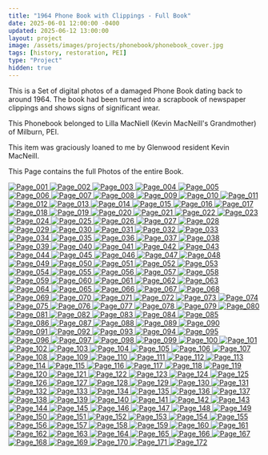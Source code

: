 ```yaml
---
title: "1964 Phone Book with Clippings - Full Book"
date: 2025-06-01 12:00:00 -0400
updated: 2025-06-12 13:00:00
layout: project
image: /assets/images/projects/phonebook/phonebook_cover.jpg
tags: [history, restoration, PEI]
type: "Project"
hidden: true
---
```


This is a Set of digital photos of a damaged Phone Book dating back to around 1964. 
The book had been turned into a scrapbook of newspaper clippings and shows signs of significant wear. 

This Phonebook belonged to Lilla MacNiell (Kevin MacNeill's Grandmother) of Milburn, PEI.

This item was graciously loaned to me by Glenwood resident Kevin MacNeill.

This Page contains the full Photos of the entire Book.


<div class="gallery">
  <a href="{ '/assets/images/projects/phonebook/photo001.jpg' | relative_url }">
    <img src="{ '/assets/images/projects/phonebook/thumbnails/photo001.png' | relative_url }" alt="Page_001">
  </a>
  <a href="{ '/assets/images/projects/phonebook/photo002.jpg' | relative_url }">
    <img src="{ '/assets/images/projects/phonebook/thumbnails/photo002.png' | relative_url }" alt="Page_002">
  </a>
  <a href="{ '/assets/images/projects/phonebook/photo003.jpg' | relative_url }">
    <img src="{ '/assets/images/projects/phonebook/thumbnails/photo003.png' | relative_url }" alt="Page_003">
  </a>
  <a href="{ '/assets/images/projects/phonebook/photo004.jpg' | relative_url }">
    <img src="{ '/assets/images/projects/phonebook/thumbnails/photo004.png' | relative_url }" alt="Page_004">
  </a>
  <a href="{ '/assets/images/projects/phonebook/photo005.jpg' | relative_url }">
    <img src="{ '/assets/images/projects/phonebook/thumbnails/photo005.png' | relative_url }" alt="Page_005">
  </a>
  <a href="{ '/assets/images/projects/phonebook/photo006.jpg' | relative_url }">
    <img src="{ '/assets/images/projects/phonebook/thumbnails/photo006.png' | relative_url }" alt="Page_006">
  </a>
  <a href="{ '/assets/images/projects/phonebook/photo007.jpg' | relative_url }">
    <img src="{ '/assets/images/projects/phonebook/thumbnails/photo007.png' | relative_url }" alt="Page_007">
  </a>
  <a href="{ '/assets/images/projects/phonebook/photo008.jpg' | relative_url }">
    <img src="{ '/assets/images/projects/phonebook/thumbnails/photo008.png' | relative_url }" alt="Page_008">
  </a>
  <a href="{ '/assets/images/projects/phonebook/photo009.jpg' | relative_url }">
    <img src="{ '/assets/images/projects/phonebook/thumbnails/photo009.png' | relative_url }" alt="Page_009">
  </a>
  <a href="{ '/assets/images/projects/phonebook/photo010.jpg' | relative_url }">
    <img src="{ '/assets/images/projects/phonebook/thumbnails/photo010.png' | relative_url }" alt="Page_010">
  </a>
  <a href="{ '/assets/images/projects/phonebook/photo011.jpg' | relative_url }">
    <img src="{ '/assets/images/projects/phonebook/thumbnails/photo011.png' | relative_url }" alt="Page_011">
  </a>
  <a href="{ '/assets/images/projects/phonebook/photo012.jpg' | relative_url }">
    <img src="{ '/assets/images/projects/phonebook/thumbnails/photo012.png' | relative_url }" alt="Page_012">
  </a>
  <a href="{ '/assets/images/projects/phonebook/photo013.jpg' | relative_url }">
    <img src="{ '/assets/images/projects/phonebook/thumbnails/photo013.png' | relative_url }" alt="Page_013">
  </a>
  <a href="{ '/assets/images/projects/phonebook/photo014.jpg' | relative_url }">
    <img src="{ '/assets/images/projects/phonebook/thumbnails/photo014.png' | relative_url }" alt="Page_014">
  </a>
  <a href="{ '/assets/images/projects/phonebook/photo015.jpg' | relative_url }">
    <img src="{ '/assets/images/projects/phonebook/thumbnails/photo015.png' | relative_url }" alt="Page_015">
  </a>
  <a href="{ '/assets/images/projects/phonebook/photo016.jpg' | relative_url }">
    <img src="{ '/assets/images/projects/phonebook/thumbnails/photo016.png' | relative_url }" alt="Page_016">
  </a>
  <a href="{ '/assets/images/projects/phonebook/photo017.jpg' | relative_url }">
    <img src="{ '/assets/images/projects/phonebook/thumbnails/photo017.png' | relative_url }" alt="Page_017">
  </a>
  <a href="{ '/assets/images/projects/phonebook/photo018.jpg' | relative_url }">
    <img src="{ '/assets/images/projects/phonebook/thumbnails/photo018.png' | relative_url }" alt="Page_018">
  </a>
  <a href="{ '/assets/images/projects/phonebook/photo019.jpg' | relative_url }">
    <img src="{ '/assets/images/projects/phonebook/thumbnails/photo019.png' | relative_url }" alt="Page_019">
  </a>
  <a href="{ '/assets/images/projects/phonebook/photo020.jpg' | relative_url }">
    <img src="{ '/assets/images/projects/phonebook/thumbnails/photo020.png' | relative_url }" alt="Page_020">
  </a>
  <a href="{ '/assets/images/projects/phonebook/photo021.jpg' | relative_url }">
    <img src="{ '/assets/images/projects/phonebook/thumbnails/photo021.png' | relative_url }" alt="Page_021">
  </a>
  <a href="{ '/assets/images/projects/phonebook/photo022.jpg' | relative_url }">
    <img src="{ '/assets/images/projects/phonebook/thumbnails/photo022.png' | relative_url }" alt="Page_022">
  </a>
  <a href="{ '/assets/images/projects/phonebook/photo023.jpg' | relative_url }">
    <img src="{ '/assets/images/projects/phonebook/thumbnails/photo023.png' | relative_url }" alt="Page_023">
  </a>
  <a href="{ '/assets/images/projects/phonebook/photo024.jpg' | relative_url }">
    <img src="{ '/assets/images/projects/phonebook/thumbnails/photo024.png' | relative_url }" alt="Page_024">
  </a>
  <a href="{ '/assets/images/projects/phonebook/photo025.jpg' | relative_url }">
    <img src="{ '/assets/images/projects/phonebook/thumbnails/photo025.png' | relative_url }" alt="Page_025">
  </a>
  <a href="{ '/assets/images/projects/phonebook/photo026.jpg' | relative_url }">
    <img src="{ '/assets/images/projects/phonebook/thumbnails/photo026.png' | relative_url }" alt="Page_026">
  </a>
  <a href="{ '/assets/images/projects/phonebook/photo027.jpg' | relative_url }">
    <img src="{ '/assets/images/projects/phonebook/thumbnails/photo027.png' | relative_url }" alt="Page_027">
  </a>
  <a href="{ '/assets/images/projects/phonebook/photo028.jpg' | relative_url }">
    <img src="{ '/assets/images/projects/phonebook/thumbnails/photo028.png' | relative_url }" alt="Page_028">
  </a>
  <a href="{ '/assets/images/projects/phonebook/photo029.jpg' | relative_url }">
    <img src="{ '/assets/images/projects/phonebook/thumbnails/photo029.png' | relative_url }" alt="Page_029">
  </a>
  <a href="{ '/assets/images/projects/phonebook/photo030.jpg' | relative_url }">
    <img src="{ '/assets/images/projects/phonebook/thumbnails/photo030.png' | relative_url }" alt="Page_030">
  </a>
  <a href="{ '/assets/images/projects/phonebook/photo031.jpg' | relative_url }">
    <img src="{ '/assets/images/projects/phonebook/thumbnails/photo031.png' | relative_url }" alt="Page_031">
  </a>
  <a href="{ '/assets/images/projects/phonebook/photo032.jpg' | relative_url }">
    <img src="{ '/assets/images/projects/phonebook/thumbnails/photo032.png' | relative_url }" alt="Page_032">
  </a>
  <a href="{ '/assets/images/projects/phonebook/photo033.jpg' | relative_url }">
    <img src="{ '/assets/images/projects/phonebook/thumbnails/photo033.png' | relative_url }" alt="Page_033">
  </a>
  <a href="{ '/assets/images/projects/phonebook/photo034.jpg' | relative_url }">
    <img src="{ '/assets/images/projects/phonebook/thumbnails/photo034.png' | relative_url }" alt="Page_034">
  </a>
  <a href="{ '/assets/images/projects/phonebook/photo035.jpg' | relative_url }">
    <img src="{ '/assets/images/projects/phonebook/thumbnails/photo035.png' | relative_url }" alt="Page_035">
  </a>
  <a href="{ '/assets/images/projects/phonebook/photo036.jpg' | relative_url }">
    <img src="{ '/assets/images/projects/phonebook/thumbnails/photo036.png' | relative_url }" alt="Page_036">
  </a>
  <a href="{ '/assets/images/projects/phonebook/photo037.jpg' | relative_url }">
    <img src="{ '/assets/images/projects/phonebook/thumbnails/photo037.png' | relative_url }" alt="Page_037">
  </a>
  <a href="{ '/assets/images/projects/phonebook/photo038.jpg' | relative_url }">
    <img src="{ '/assets/images/projects/phonebook/thumbnails/photo038.png' | relative_url }" alt="Page_038">
  </a>
  <a href="{ '/assets/images/projects/phonebook/photo039.jpg' | relative_url }">
    <img src="{ '/assets/images/projects/phonebook/thumbnails/photo039.png' | relative_url }" alt="Page_039">
  </a>
  <a href="{ '/assets/images/projects/phonebook/photo040.jpg' | relative_url }">
    <img src="{ '/assets/images/projects/phonebook/thumbnails/photo040.png' | relative_url }" alt="Page_040">
  </a>
  <a href="{ '/assets/images/projects/phonebook/photo041.jpg' | relative_url }">
    <img src="{ '/assets/images/projects/phonebook/thumbnails/photo041.png' | relative_url }" alt="Page_041">
  </a>
  <a href="{ '/assets/images/projects/phonebook/photo042.jpg' | relative_url }">
    <img src="{ '/assets/images/projects/phonebook/thumbnails/photo042.png' | relative_url }" alt="Page_042">
  </a>
  <a href="{ '/assets/images/projects/phonebook/photo043.jpg' | relative_url }">
    <img src="{ '/assets/images/projects/phonebook/thumbnails/photo043.png' | relative_url }" alt="Page_043">
  </a>
  <a href="{ '/assets/images/projects/phonebook/photo044.jpg' | relative_url }">
    <img src="{ '/assets/images/projects/phonebook/thumbnails/photo044.png' | relative_url }" alt="Page_044">
  </a>
  <a href="{ '/assets/images/projects/phonebook/photo045.jpg' | relative_url }">
    <img src="{ '/assets/images/projects/phonebook/thumbnails/photo045.png' | relative_url }" alt="Page_045">
  </a>
  <a href="{ '/assets/images/projects/phonebook/photo046.jpg' | relative_url }">
    <img src="{ '/assets/images/projects/phonebook/thumbnails/photo046.png' | relative_url }" alt="Page_046">
  </a>
  <a href="{ '/assets/images/projects/phonebook/photo047.jpg' | relative_url }">
    <img src="{ '/assets/images/projects/phonebook/thumbnails/photo047.png' | relative_url }" alt="Page_047">
  </a>
  <a href="{ '/assets/images/projects/phonebook/photo048.jpg' | relative_url }">
    <img src="{ '/assets/images/projects/phonebook/thumbnails/photo048.png' | relative_url }" alt="Page_048">
  </a>
  <a href="{ '/assets/images/projects/phonebook/photo049.jpg' | relative_url }">
    <img src="{ '/assets/images/projects/phonebook/thumbnails/photo049.png' | relative_url }" alt="Page_049">
  </a>
  <a href="{ '/assets/images/projects/phonebook/photo050.jpg' | relative_url }">
    <img src="{ '/assets/images/projects/phonebook/thumbnails/photo050.png' | relative_url }" alt="Page_050">
  </a>
  <a href="{ '/assets/images/projects/phonebook/photo051.jpg' | relative_url }">
    <img src="{ '/assets/images/projects/phonebook/thumbnails/photo051.png' | relative_url }" alt="Page_051">
  </a>
  <a href="{ '/assets/images/projects/phonebook/photo052.jpg' | relative_url }">
    <img src="{ '/assets/images/projects/phonebook/thumbnails/photo052.png' | relative_url }" alt="Page_052">
  </a>
  <a href="{ '/assets/images/projects/phonebook/photo053.jpg' | relative_url }">
    <img src="{ '/assets/images/projects/phonebook/thumbnails/photo053.png' | relative_url }" alt="Page_053">
  </a>
  <a href="{ '/assets/images/projects/phonebook/photo054.jpg' | relative_url }">
    <img src="{ '/assets/images/projects/phonebook/thumbnails/photo054.png' | relative_url }" alt="Page_054">
  </a>
  <a href="{ '/assets/images/projects/phonebook/photo055.jpg' | relative_url }">
    <img src="{ '/assets/images/projects/phonebook/thumbnails/photo055.png' | relative_url }" alt="Page_055">
  </a>
  <a href="{ '/assets/images/projects/phonebook/photo056.jpg' | relative_url }">
    <img src="{ '/assets/images/projects/phonebook/thumbnails/photo056.png' | relative_url }" alt="Page_056">
  </a>
  <a href="{ '/assets/images/projects/phonebook/photo057.jpg' | relative_url }">
    <img src="{ '/assets/images/projects/phonebook/thumbnails/photo057.png' | relative_url }" alt="Page_057">
  </a>
  <a href="{ '/assets/images/projects/phonebook/photo058.jpg' | relative_url }">
    <img src="{ '/assets/images/projects/phonebook/thumbnails/photo058.png' | relative_url }" alt="Page_058">
  </a>
  <a href="{ '/assets/images/projects/phonebook/photo059.jpg' | relative_url }">
    <img src="{ '/assets/images/projects/phonebook/thumbnails/photo059.png' | relative_url }" alt="Page_059">
  </a>
  <a href="{ '/assets/images/projects/phonebook/photo060.jpg' | relative_url }">
    <img src="{ '/assets/images/projects/phonebook/thumbnails/photo060.png' | relative_url }" alt="Page_060">
  </a>
  <a href="{ '/assets/images/projects/phonebook/photo061.jpg' | relative_url }">
    <img src="{ '/assets/images/projects/phonebook/thumbnails/photo061.png' | relative_url }" alt="Page_061">
  </a>
  <a href="{ '/assets/images/projects/phonebook/photo062.jpg' | relative_url }">
    <img src="{ '/assets/images/projects/phonebook/thumbnails/photo062.png' | relative_url }" alt="Page_062">
  </a>
  <a href="{ '/assets/images/projects/phonebook/photo063.jpg' | relative_url }">
    <img src="{ '/assets/images/projects/phonebook/thumbnails/photo063.png' | relative_url }" alt="Page_063">
  </a>
  <a href="{ '/assets/images/projects/phonebook/photo064.jpg' | relative_url }">
    <img src="{ '/assets/images/projects/phonebook/thumbnails/photo064.png' | relative_url }" alt="Page_064">
  </a>
  <a href="{ '/assets/images/projects/phonebook/photo065.jpg' | relative_url }">
    <img src="{ '/assets/images/projects/phonebook/thumbnails/photo065.png' | relative_url }" alt="Page_065">
  </a>
  <a href="{ '/assets/images/projects/phonebook/photo066.jpg' | relative_url }">
    <img src="{ '/assets/images/projects/phonebook/thumbnails/photo066.png' | relative_url }" alt="Page_066">
  </a>
  <a href="{ '/assets/images/projects/phonebook/photo067.jpg' | relative_url }">
    <img src="{ '/assets/images/projects/phonebook/thumbnails/photo067.png' | relative_url }" alt="Page_067">
  </a>
  <a href="{ '/assets/images/projects/phonebook/photo068.jpg' | relative_url }">
    <img src="{ '/assets/images/projects/phonebook/thumbnails/photo068.png' | relative_url }" alt="Page_068">
  </a>
  <a href="{ '/assets/images/projects/phonebook/photo069.jpg' | relative_url }">
    <img src="{ '/assets/images/projects/phonebook/thumbnails/photo069.png' | relative_url }" alt="Page_069">
  </a>
  <a href="{ '/assets/images/projects/phonebook/photo070.jpg' | relative_url }">
    <img src="{ '/assets/images/projects/phonebook/thumbnails/photo070.png' | relative_url }" alt="Page_070">
  </a>
  <a href="{ '/assets/images/projects/phonebook/photo071.jpg' | relative_url }">
    <img src="{ '/assets/images/projects/phonebook/thumbnails/photo071.png' | relative_url }" alt="Page_071">
  </a>
  <a href="{ '/assets/images/projects/phonebook/photo072.jpg' | relative_url }">
    <img src="{ '/assets/images/projects/phonebook/thumbnails/photo072.png' | relative_url }" alt="Page_072">
  </a>
  <a href="{ '/assets/images/projects/phonebook/photo073.jpg' | relative_url }">
    <img src="{ '/assets/images/projects/phonebook/thumbnails/photo073.png' | relative_url }" alt="Page_073">
  </a>
  <a href="{ '/assets/images/projects/phonebook/photo074.jpg' | relative_url }">
    <img src="{ '/assets/images/projects/phonebook/thumbnails/photo074.png' | relative_url }" alt="Page_074">
  </a>
  <a href="{ '/assets/images/projects/phonebook/photo075.jpg' | relative_url }">
    <img src="{ '/assets/images/projects/phonebook/thumbnails/photo075.png' | relative_url }" alt="Page_075">
  </a>
  <a href="{ '/assets/images/projects/phonebook/photo076.jpg' | relative_url }">
    <img src="{ '/assets/images/projects/phonebook/thumbnails/photo076.png' | relative_url }" alt="Page_076">
  </a>
  <a href="{ '/assets/images/projects/phonebook/photo077.jpg' | relative_url }">
    <img src="{ '/assets/images/projects/phonebook/thumbnails/photo077.png' | relative_url }" alt="Page_077">
  </a>
  <a href="{ '/assets/images/projects/phonebook/photo078.jpg' | relative_url }">
    <img src="{ '/assets/images/projects/phonebook/thumbnails/photo078.png' | relative_url }" alt="Page_078">
  </a>
  <a href="{ '/assets/images/projects/phonebook/photo079.jpg' | relative_url }">
    <img src="{ '/assets/images/projects/phonebook/thumbnails/photo079.png' | relative_url }" alt="Page_079">
  </a>
  <a href="{ '/assets/images/projects/phonebook/photo080.jpg' | relative_url }">
    <img src="{ '/assets/images/projects/phonebook/thumbnails/photo080.png' | relative_url }" alt="Page_080">
  </a>
  <a href="{ '/assets/images/projects/phonebook/photo081.jpg' | relative_url }">
    <img src="{ '/assets/images/projects/phonebook/thumbnails/photo081.png' | relative_url }" alt="Page_081">
  </a>
  <a href="{ '/assets/images/projects/phonebook/photo082.jpg' | relative_url }">
    <img src="{ '/assets/images/projects/phonebook/thumbnails/photo082.png' | relative_url }" alt="Page_082">
  </a>
  <a href="{ '/assets/images/projects/phonebook/photo083.jpg' | relative_url }">
    <img src="{ '/assets/images/projects/phonebook/thumbnails/photo083.png' | relative_url }" alt="Page_083">
  </a>
  <a href="{ '/assets/images/projects/phonebook/photo084.jpg' | relative_url }">
    <img src="{ '/assets/images/projects/phonebook/thumbnails/photo084.png' | relative_url }" alt="Page_084">
  </a>
  <a href="{ '/assets/images/projects/phonebook/photo085.jpg' | relative_url }">
    <img src="{ '/assets/images/projects/phonebook/thumbnails/photo085.png' | relative_url }" alt="Page_085">
  </a>
  <a href="{ '/assets/images/projects/phonebook/photo086.jpg' | relative_url }">
    <img src="{ '/assets/images/projects/phonebook/thumbnails/photo086.png' | relative_url }" alt="Page_086">
  </a>
  <a href="{ '/assets/images/projects/phonebook/photo087.jpg' | relative_url }">
    <img src="{ '/assets/images/projects/phonebook/thumbnails/photo087.png' | relative_url }" alt="Page_087">
  </a>
  <a href="{ '/assets/images/projects/phonebook/photo088.jpg' | relative_url }">
    <img src="{ '/assets/images/projects/phonebook/thumbnails/photo088.png' | relative_url }" alt="Page_088">
  </a>
  <a href="{ '/assets/images/projects/phonebook/photo089.jpg' | relative_url }">
    <img src="{ '/assets/images/projects/phonebook/thumbnails/photo089.png' | relative_url }" alt="Page_089">
  </a>
  <a href="{ '/assets/images/projects/phonebook/photo090.jpg' | relative_url }">
    <img src="{ '/assets/images/projects/phonebook/thumbnails/photo090.png' | relative_url }" alt="Page_090">
  </a>
  <a href="{ '/assets/images/projects/phonebook/photo091.jpg' | relative_url }">
    <img src="{ '/assets/images/projects/phonebook/thumbnails/photo091.png' | relative_url }" alt="Page_091">
  </a>
  <a href="{ '/assets/images/projects/phonebook/photo092.jpg' | relative_url }">
    <img src="{ '/assets/images/projects/phonebook/thumbnails/photo092.png' | relative_url }" alt="Page_092">
  </a>
  <a href="{ '/assets/images/projects/phonebook/photo093.jpg' | relative_url }">
    <img src="{ '/assets/images/projects/phonebook/thumbnails/photo093.png' | relative_url }" alt="Page_093">
  </a>
  <a href="{ '/assets/images/projects/phonebook/photo094.jpg' | relative_url }">
    <img src="{ '/assets/images/projects/phonebook/thumbnails/photo094.png' | relative_url }" alt="Page_094">
  </a>
  <a href="{ '/assets/images/projects/phonebook/photo095.jpg' | relative_url }">
    <img src="{ '/assets/images/projects/phonebook/thumbnails/photo095.png' | relative_url }" alt="Page_095">
  </a>
  <a href="{ '/assets/images/projects/phonebook/photo096.jpg' | relative_url }">
    <img src="{ '/assets/images/projects/phonebook/thumbnails/photo096.png' | relative_url }" alt="Page_096">
  </a>
  <a href="{ '/assets/images/projects/phonebook/photo097.jpg' | relative_url }">
    <img src="{ '/assets/images/projects/phonebook/thumbnails/photo097.png' | relative_url }" alt="Page_097">
  </a>
  <a href="{ '/assets/images/projects/phonebook/photo098.jpg' | relative_url }">
    <img src="{ '/assets/images/projects/phonebook/thumbnails/photo098.png' | relative_url }" alt="Page_098">
  </a>
  <a href="{ '/assets/images/projects/phonebook/photo099.jpg' | relative_url }">
    <img src="{ '/assets/images/projects/phonebook/thumbnails/photo099.png' | relative_url }" alt="Page_099">
  </a>
  <a href="{ '/assets/images/projects/phonebook/photo100.jpg' | relative_url }">
    <img src="{ '/assets/images/projects/phonebook/thumbnails/photo100.png' | relative_url }" alt="Page_100">
  </a>
  <a href="{ '/assets/images/projects/phonebook/photo101.jpg' | relative_url }">
    <img src="{ '/assets/images/projects/phonebook/thumbnails/photo101.png' | relative_url }" alt="Page_101">
  </a>
  <a href="{ '/assets/images/projects/phonebook/photo102.jpg' | relative_url }">
    <img src="{ '/assets/images/projects/phonebook/thumbnails/photo102.png' | relative_url }" alt="Page_102">
  </a>
  <a href="{ '/assets/images/projects/phonebook/photo103.jpg' | relative_url }">
    <img src="{ '/assets/images/projects/phonebook/thumbnails/photo103.png' | relative_url }" alt="Page_103">
  </a>
  <a href="{ '/assets/images/projects/phonebook/photo104.jpg' | relative_url }">
    <img src="{ '/assets/images/projects/phonebook/thumbnails/photo104.png' | relative_url }" alt="Page_104">
  </a>
  <a href="{ '/assets/images/projects/phonebook/photo105.jpg' | relative_url }">
    <img src="{ '/assets/images/projects/phonebook/thumbnails/photo105.png' | relative_url }" alt="Page_105">
  </a>
  <a href="{ '/assets/images/projects/phonebook/photo106.jpg' | relative_url }">
    <img src="{ '/assets/images/projects/phonebook/thumbnails/photo106.png' | relative_url }" alt="Page_106">
  </a>
  <a href="{ '/assets/images/projects/phonebook/photo107.jpg' | relative_url }">
    <img src="{ '/assets/images/projects/phonebook/thumbnails/photo107.png' | relative_url }" alt="Page_107">
  </a>
  <a href="{ '/assets/images/projects/phonebook/photo108.jpg' | relative_url }">
    <img src="{ '/assets/images/projects/phonebook/thumbnails/photo108.png' | relative_url }" alt="Page_108">
  </a>
  <a href="{ '/assets/images/projects/phonebook/photo109.jpg' | relative_url }">
    <img src="{ '/assets/images/projects/phonebook/thumbnails/photo109.png' | relative_url }" alt="Page_109">
  </a>
  <a href="{ '/assets/images/projects/phonebook/photo110.jpg' | relative_url }">
    <img src="{ '/assets/images/projects/phonebook/thumbnails/photo110.png' | relative_url }" alt="Page_110">
  </a>
  <a href="{ '/assets/images/projects/phonebook/photo111.jpg' | relative_url }">
    <img src="{ '/assets/images/projects/phonebook/thumbnails/photo111.png' | relative_url }" alt="Page_111">
  </a>
  <a href="{ '/assets/images/projects/phonebook/photo112.jpg' | relative_url }">
    <img src="{ '/assets/images/projects/phonebook/thumbnails/photo112.png' | relative_url }" alt="Page_112">
  </a>
  <a href="{ '/assets/images/projects/phonebook/photo113.jpg' | relative_url }">
    <img src="{ '/assets/images/projects/phonebook/thumbnails/photo113.png' | relative_url }" alt="Page_113">
  </a>
  <a href="{ '/assets/images/projects/phonebook/photo114.jpg' | relative_url }">
    <img src="{ '/assets/images/projects/phonebook/thumbnails/photo114.png' | relative_url }" alt="Page_114">
  </a>
  <a href="{ '/assets/images/projects/phonebook/photo115.jpg' | relative_url }">
    <img src="{ '/assets/images/projects/phonebook/thumbnails/photo115.png' | relative_url }" alt="Page_115">
  </a>
  <a href="{ '/assets/images/projects/phonebook/photo116.jpg' | relative_url }">
    <img src="{ '/assets/images/projects/phonebook/thumbnails/photo116.png' | relative_url }" alt="Page_116">
  </a>
  <a href="{ '/assets/images/projects/phonebook/photo117.jpg' | relative_url }">
    <img src="{ '/assets/images/projects/phonebook/thumbnails/photo117.png' | relative_url }" alt="Page_117">
  </a>
  <a href="{ '/assets/images/projects/phonebook/photo118.jpg' | relative_url }">
    <img src="{ '/assets/images/projects/phonebook/thumbnails/photo118.png' | relative_url }" alt="Page_118">
  </a>
  <a href="{ '/assets/images/projects/phonebook/photo119.jpg' | relative_url }">
    <img src="{ '/assets/images/projects/phonebook/thumbnails/photo119.png' | relative_url }" alt="Page_119">
  </a>
  <a href="{ '/assets/images/projects/phonebook/photo120.jpg' | relative_url }">
    <img src="{ '/assets/images/projects/phonebook/thumbnails/photo120.png' | relative_url }" alt="Page_120">
  </a>
  <a href="{ '/assets/images/projects/phonebook/photo121.jpg' | relative_url }">
    <img src="{ '/assets/images/projects/phonebook/thumbnails/photo121.png' | relative_url }" alt="Page_121">
  </a>
  <a href="{ '/assets/images/projects/phonebook/photo122.jpg' | relative_url }">
    <img src="{ '/assets/images/projects/phonebook/thumbnails/photo122.png' | relative_url }" alt="Page_122">
  </a>
  <a href="{ '/assets/images/projects/phonebook/photo123.jpg' | relative_url }">
    <img src="{ '/assets/images/projects/phonebook/thumbnails/photo123.png' | relative_url }" alt="Page_123">
  </a>
  <a href="{ '/assets/images/projects/phonebook/photo124.jpg' | relative_url }">
    <img src="{ '/assets/images/projects/phonebook/thumbnails/photo124.png' | relative_url }" alt="Page_124">
  </a>
  <a href="{ '/assets/images/projects/phonebook/photo125.jpg' | relative_url }">
    <img src="{ '/assets/images/projects/phonebook/thumbnails/photo125.png' | relative_url }" alt="Page_125">
  </a>
  <a href="{ '/assets/images/projects/phonebook/photo126.jpg' | relative_url }">
    <img src="{ '/assets/images/projects/phonebook/thumbnails/photo126.png' | relative_url }" alt="Page_126">
  </a>
  <a href="{ '/assets/images/projects/phonebook/photo127.jpg' | relative_url }">
    <img src="{ '/assets/images/projects/phonebook/thumbnails/photo127.png' | relative_url }" alt="Page_127">
  </a>
  <a href="{ '/assets/images/projects/phonebook/photo128.jpg' | relative_url }">
    <img src="{ '/assets/images/projects/phonebook/thumbnails/photo128.png' | relative_url }" alt="Page_128">
  </a>
  <a href="{ '/assets/images/projects/phonebook/photo129.jpg' | relative_url }">
    <img src="{ '/assets/images/projects/phonebook/thumbnails/photo129.png' | relative_url }" alt="Page_129">
  </a>
  <a href="{ '/assets/images/projects/phonebook/photo130.jpg' | relative_url }">
    <img src="{ '/assets/images/projects/phonebook/thumbnails/photo130.png' | relative_url }" alt="Page_130">
  </a>
  <a href="{ '/assets/images/projects/phonebook/photo131.jpg' | relative_url }">
    <img src="{ '/assets/images/projects/phonebook/thumbnails/photo131.png' | relative_url }" alt="Page_131">
  </a>
  <a href="{ '/assets/images/projects/phonebook/photo132.jpg' | relative_url }">
    <img src="{ '/assets/images/projects/phonebook/thumbnails/photo132.png' | relative_url }" alt="Page_132">
  </a>
  <a href="{ '/assets/images/projects/phonebook/photo133.jpg' | relative_url }">
    <img src="{ '/assets/images/projects/phonebook/thumbnails/photo133.png' | relative_url }" alt="Page_133">
  </a>
  <a href="{ '/assets/images/projects/phonebook/photo134.jpg' | relative_url }">
    <img src="{ '/assets/images/projects/phonebook/thumbnails/photo134.png' | relative_url }" alt="Page_134">
  </a>
  <a href="{ '/assets/images/projects/phonebook/photo135.jpg' | relative_url }">
    <img src="{ '/assets/images/projects/phonebook/thumbnails/photo135.png' | relative_url }" alt="Page_135">
  </a>
  <a href="{ '/assets/images/projects/phonebook/photo136.jpg' | relative_url }">
    <img src="{ '/assets/images/projects/phonebook/thumbnails/photo136.png' | relative_url }" alt="Page_136">
  </a>
  <a href="{ '/assets/images/projects/phonebook/photo137.jpg' | relative_url }">
    <img src="{ '/assets/images/projects/phonebook/thumbnails/photo137.png' | relative_url }" alt="Page_137">
  </a>
  <a href="{ '/assets/images/projects/phonebook/photo138.jpg' | relative_url }">
    <img src="{ '/assets/images/projects/phonebook/thumbnails/photo138.png' | relative_url }" alt="Page_138">
  </a>
  <a href="{ '/assets/images/projects/phonebook/photo139.jpg' | relative_url }">
    <img src="{ '/assets/images/projects/phonebook/thumbnails/photo139.png' | relative_url }" alt="Page_139">
  </a>
  <a href="{ '/assets/images/projects/phonebook/photo140.jpg' | relative_url }">
    <img src="{ '/assets/images/projects/phonebook/thumbnails/photo140.png' | relative_url }" alt="Page_140">
  </a>
  <a href="{ '/assets/images/projects/phonebook/photo141.jpg' | relative_url }">
    <img src="{ '/assets/images/projects/phonebook/thumbnails/photo141.png' | relative_url }" alt="Page_141">
  </a>
  <a href="{ '/assets/images/projects/phonebook/photo142.jpg' | relative_url }">
    <img src="{ '/assets/images/projects/phonebook/thumbnails/photo142.png' | relative_url }" alt="Page_142">
  </a>
  <a href="{ '/assets/images/projects/phonebook/photo143.jpg' | relative_url }">
    <img src="{ '/assets/images/projects/phonebook/thumbnails/photo143.png' | relative_url }" alt="Page_143">
  </a>
  <a href="{ '/assets/images/projects/phonebook/photo144.jpg' | relative_url }">
    <img src="{ '/assets/images/projects/phonebook/thumbnails/photo144.png' | relative_url }" alt="Page_144">
  </a>
  <a href="{ '/assets/images/projects/phonebook/photo145.jpg' | relative_url }">
    <img src="{ '/assets/images/projects/phonebook/thumbnails/photo145.png' | relative_url }" alt="Page_145">
  </a>
  <a href="{ '/assets/images/projects/phonebook/photo146.jpg' | relative_url }">
    <img src="{ '/assets/images/projects/phonebook/thumbnails/photo146.png' | relative_url }" alt="Page_146">
  </a>
  <a href="{ '/assets/images/projects/phonebook/photo147.jpg' | relative_url }">
    <img src="{ '/assets/images/projects/phonebook/thumbnails/photo147.png' | relative_url }" alt="Page_147">
  </a>
  <a href="{ '/assets/images/projects/phonebook/photo148.jpg' | relative_url }">
    <img src="{ '/assets/images/projects/phonebook/thumbnails/photo148.png' | relative_url }" alt="Page_148">
  </a>
  <a href="{ '/assets/images/projects/phonebook/photo149.jpg' | relative_url }">
    <img src="{ '/assets/images/projects/phonebook/thumbnails/photo149.png' | relative_url }" alt="Page_149">
  </a>
  <a href="{ '/assets/images/projects/phonebook/photo150.jpg' | relative_url }">
    <img src="{ '/assets/images/projects/phonebook/thumbnails/photo150.png' | relative_url }" alt="Page_150">
  </a>
  <a href="{ '/assets/images/projects/phonebook/photo151.jpg' | relative_url }">
    <img src="{ '/assets/images/projects/phonebook/thumbnails/photo151.png' | relative_url }" alt="Page_151">
  </a>
  <a href="{ '/assets/images/projects/phonebook/photo152.jpg' | relative_url }">
    <img src="{ '/assets/images/projects/phonebook/thumbnails/photo152.png' | relative_url }" alt="Page_152">
  </a>
  <a href="{ '/assets/images/projects/phonebook/photo153.jpg' | relative_url }">
    <img src="{ '/assets/images/projects/phonebook/thumbnails/photo153.png' | relative_url }" alt="Page_153">
  </a>
  <a href="{ '/assets/images/projects/phonebook/photo154.jpg' | relative_url }">
    <img src="{ '/assets/images/projects/phonebook/thumbnails/photo154.png' | relative_url }" alt="Page_154">
  </a>
  <a href="{ '/assets/images/projects/phonebook/photo155.jpg' | relative_url }">
    <img src="{ '/assets/images/projects/phonebook/thumbnails/photo155.png' | relative_url }" alt="Page_155">
  </a>
  <a href="{ '/assets/images/projects/phonebook/photo156.jpg' | relative_url }">
    <img src="{ '/assets/images/projects/phonebook/thumbnails/photo156.png' | relative_url }" alt="Page_156">
  </a>
  <a href="{ '/assets/images/projects/phonebook/photo157.jpg' | relative_url }">
    <img src="{ '/assets/images/projects/phonebook/thumbnails/photo157.png' | relative_url }" alt="Page_157">
  </a>
  <a href="{ '/assets/images/projects/phonebook/photo158.jpg' | relative_url }">
    <img src="{ '/assets/images/projects/phonebook/thumbnails/photo158.png' | relative_url }" alt="Page_158">
  </a>
  <a href="{ '/assets/images/projects/phonebook/photo159.jpg' | relative_url }">
    <img src="{ '/assets/images/projects/phonebook/thumbnails/photo159.png' | relative_url }" alt="Page_159">
  </a>
  <a href="{ '/assets/images/projects/phonebook/photo160.jpg' | relative_url }">
    <img src="{ '/assets/images/projects/phonebook/thumbnails/photo160.png' | relative_url }" alt="Page_160">
  </a>
  <a href="{ '/assets/images/projects/phonebook/photo161.jpg' | relative_url }">
    <img src="{ '/assets/images/projects/phonebook/thumbnails/photo161.png' | relative_url }" alt="Page_161">
  </a>
  <a href="{ '/assets/images/projects/phonebook/photo162.jpg' | relative_url }">
    <img src="{ '/assets/images/projects/phonebook/thumbnails/photo162.png' | relative_url }" alt="Page_162">
  </a>
  <a href="{ '/assets/images/projects/phonebook/photo163.jpg' | relative_url }">
    <img src="{ '/assets/images/projects/phonebook/thumbnails/photo163.png' | relative_url }" alt="Page_163">
  </a>
  <a href="{ '/assets/images/projects/phonebook/photo164.jpg' | relative_url }">
    <img src="{ '/assets/images/projects/phonebook/thumbnails/photo164.png' | relative_url }" alt="Page_164">
  </a>
  <a href="{ '/assets/images/projects/phonebook/photo165.jpg' | relative_url }">
    <img src="{ '/assets/images/projects/phonebook/thumbnails/photo165.png' | relative_url }" alt="Page_165">
  </a>
  <a href="{ '/assets/images/projects/phonebook/photo166.jpg' | relative_url }">
    <img src="{ '/assets/images/projects/phonebook/thumbnails/photo166.png' | relative_url }" alt="Page_166">
  </a>
  <a href="{ '/assets/images/projects/phonebook/photo167.jpg' | relative_url }">
    <img src="{ '/assets/images/projects/phonebook/thumbnails/photo167.png' | relative_url }" alt="Page_167">
  </a>
  <a href="{ '/assets/images/projects/phonebook/photo168.jpg' | relative_url }">
    <img src="{ '/assets/images/projects/phonebook/thumbnails/photo168.png' | relative_url }" alt="Page_168">
  </a>
  <a href="{ '/assets/images/projects/phonebook/photo169.jpg' | relative_url }">
    <img src="{ '/assets/images/projects/phonebook/thumbnails/photo169.png' | relative_url }" alt="Page_169">
  </a>
  <a href="{ '/assets/images/projects/phonebook/photo170.jpg' | relative_url }">
    <img src="{ '/assets/images/projects/phonebook/thumbnails/photo170.png' | relative_url }" alt="Page_170">
  </a>
  <a href="{ '/assets/images/projects/phonebook/photo171.jpg' | relative_url }">
    <img src="{ '/assets/images/projects/phonebook/thumbnails/photo171.png' | relative_url }" alt="Page_171">
  </a>
  <a href="{ '/assets/images/projects/phonebook/photo172.jpg' | relative_url }">
    <img src="{ '/assets/images/projects/phonebook/thumbnails/photo172.png' | relative_url }" alt="Page_172">
  </a>
</div>
